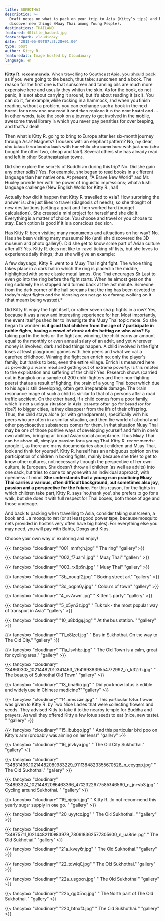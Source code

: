 ```yaml
---
title: SUKHOTHAI
description: >-
  Draft notes on what to pack on your trip to Asia (Kitty’s tips) and her way to
  discover new things (Muay Thai among Young People).
destinations: THAILAND
featured: 00title_haubed.jpg
featuredpath: cloudinary
date: '2018-06-09T07:36:28+01:00'
type: post
author: Kitty R.
featuredalt: Image hosted by Cloudinary
language: en
---
```

**Kitty R. recommends**. When travelling to Southeast Asia, you should pack as if you were going to the beach, thus take: sunscreen and a book. The reason for the first one is that sunscreen and tanning oils are much more expensive here and usually they whiten the skin. As for the book, do not panic, it is not about carrying it around, but it’s about reading it (sic!). You can do it, for example,while rocking in a hammock, and when you finish reading, without a problem, you can exchange such a book in the next hostel for a new one and read it and then replace it in the next hostel and ... In other words, take the book on a journey to get involved in the mobile, awesome travel library in which you never pay penalties for over keeping, and that’s a deal!

Then what is Kitty R. going to bring to Europe after her six-month journey through Asia? Magnets? Trousers with an elephant pattern? No, my dear, she takes three books back with her while she came here with just one (she bought the other two, cheap and fair!). Several others she has already read and left in other Southeastasian towns.

Did she explore the secrets of Buddhism during this trip? No. Did she gain any other skills? Yes. For example, she began to read books in a different language than her native one. At present, "A Brave New World" and Mr. Huxley provide her with the power of linguistic impressions; what a lush language challenge (New English World for Kitty R., ha!)

Actually how did it happen that Kitty R. travelled to Asia? How surprising the answer is: she just likes to travel (diagnosis of needs), so she thought of new destiantions (setting a goal) and then worked hard (budget calculations). She created a mini project for herself and she did it. Everything is a matter of choice. You choose and travel or you choose to stay. Each option is good if it is a conscious decision.

Has Kitty R. been visiting many monuments and attractions on her way? No. Has she been visiting many museums? No (until she discovered the 3D museum and photo gallery!). Did she get to know some part of Asian culture after all? Yes. Kitty R. does not like to travel ticking off lists, but she loves to experience daily things; thus she will give an example: 

A few days ago, Kitty R. went to a Muay Thai night fight. The whole thing takes place in a dark hall in which the ring is placed in the middle, highlighted with some classic metal lamps. One Thai  encurages Sir Last to even go into the ring before the fight starts. When he almost gets on the ring suddenly he is stopped and turned back at the last minute. Someone from the dark corner of the hall screams that the ring has been devoted to today's night fights and the blessing can not go to a farang walking on it (that means being wasted).*

Did Kitty R. enjoy the fight itself, or rather seven sharp fights in a row? Yes, because it was a new and interesting experience for her. Most importantly, the event itself pushed her to investigate the Muay Thai topic more. So she began to wonder: **is it good that children from the age of 7 participate in public fights, having a crowd of drunk adults betting on who wins?** By taking part in the bets on the fight and winning, the child earns an amount equal to the monthly or even annual salary of an adult, and yet wherever money is involved, dark and bad things happen. A child involved in the fight loses at least playground games with their peers and what we call a carefree childhood. Winning the fight can enrich not only the player's family, but thanks to bets, even the entire village. Enrich is measured here as providing a warm meal and getting out of extreme poverty. Is this related to the exploitation and suffering of the child? Yes. Research shows (carried out in Bangkok on a sample of 200 child-fighters and their non-fighting peers) that as a result of fighting, the brain of a young Thai boxer which due to his age is still developing, often gets irreparable damage. The brain resonance image of such a child is similar to that of a persons after a road traffic accident. On the other hand, if a child comes from a poor family, which is not a unique situation in Asia, parents often go for bread (or for rice?) to bigger cities, ie they disappear from the life of their offspring. Thus, the child stays alone (or with grandparents), specifically with his peers who are often in a similar situation, and then the world of alcohol and other psychoactive substances comes for them. In that situation Muay Thai may be one of those positive ways of developing yourself and faith in one's own abilities, bringing an broad Asian social acceptance. Thus Muay Thai can be above all, simply a passion for a young Thai.
Kitty R. recommends: google it, as there are many documentaries about children and Muay Thai, look and think for yourself. Kitty R. herself has an ambiguous opinion on the participation of children in boxing fights, mainly because she tries to get to know other cultures, not necessarily through the perspective of her own culture, ie European. She doesn’t throw all children (as well as adults) into one sack, but tries to come to anyone with an individual approach, with openness of mind. **She understands that a young man practicing Muay Thai carries a various, often difficult background, but sometimes also joy, passion and a perspective for the future.** For this reason, for the fights in which children take part, Kitty R. says ‘no,thank you’, she prefers to go for a walk, but she does it with full respect for Thai boxers, both those of age and those underage.

And back to packing when travelling to Asia, consider taking sunscreen, a book and... a mosquito net (or at least good power tape, because mosquito nets provided in hostels very often have big holes). For everything else you may need, you will pay with Bahts, Dongs and Kips. 

Choose your own way of exploring and enjoy!

{{< fancybox "cloudinary" "001_mnfrgh.jpg" "         The ring" "gallery" >}}

{{< fancybox "cloudinary" "002_f7uam1.jpg" "         Muay Thai" "gallery" >}}

{{< fancybox "cloudinary" "003_rx8p5n.jpg" "         Muay Thai" "gallery" >}}

{{< fancybox "cloudinary" "3b_nouqf2.jpg" "         Boxing street art" "gallery" >}}

{{< fancybox "cloudinary" "3d_oqpn0y.jpg" "         Colours of town" "gallery" >}}

{{< fancybox "cloudinary" "4_cv7awm.jpg" "         Kitten's party" "gallery" >}}

{{< fancybox "cloudinary" "5_x5yn3z.jpg" "         Tuk tuk - the most popular way of transport in Asia" "gallery" >}}

{{< fancybox "cloudinary" "10_u8bdgq.jpg" "         At the bus station. " "gallery" >}}

{{< fancybox "cloudinary" "11_x8lzcf.jpg" "         Bus in Sukhothai. On the way to The Old City." "gallery" >}}

{{< fancybox "cloudinary" "11a_lsvhbp.jpg" "         The Old Town is a calm, great for cycling area." "gallery" >}}

{{< fancybox "cloudinary" "34860308_10214482010341463_2641693839554772992_n_k32irh.jpg" "         The beauty of Sukhothai Old Town" "gallery" >}}

{{< fancybox "cloudinary" "13_bna6io.jpg" "         Did you know lotus is edible and widely use in Chinese medicine?" "gallery" >}}

{{< fancybox "cloudinary" "14_emsszm.jpg" "         This particular lotus flower was given to Kitty R. by Two Nice Ladies that were collecting flowers and seeds. They advised Kitty to take it to the nearby temple for Buddha and prayers. As well they offered Kitty a few lotus seeds to eat (nice, new taste). " "gallery" >}}

{{< fancybox "cloudinary" "15_lbubqo.jpg" "         And this particular bird poo on Kitty's arm (probably was aiming on her lens)" "gallery" >}}

{{< fancybox "cloudinary" "16_jnvkya.jpg" "         The Old City Sukhothai." "gallery" >}}

{{< fancybox "cloudinary" "34831496_10214482080983229_9111384823355670528_n_ceyqop.jpg" "         The Old Sukhothai." "gallery" >}}

{{< fancybox "cloudinary" "34893324_10214482086463366_4732322677585346560_n_jnrwb3.jpg" "         Cycling around Sukhothai. " "gallery" >}}

{{< fancybox "cloudinary" "19_njejuk.jpg" "         Kitty R. do not recommend this yearly sugar supply in one go. " "gallery" >}}

{{< fancybox "cloudinary" "20_uyytcx.jpg" "         The Old Sukhothai. " "gallery" >}}

{{< fancybox "cloudinary" "34875711_10214482110983979_780918362577305600_n_ua8rie.jpg" "         The Old Sukhothai." "gallery" >}}

{{< fancybox "cloudinary" "21a_kvey6r.jpg" "         The Old Sukhothai." "gallery" >}}

{{< fancybox "cloudinary" "22_tdwiq0.jpg" "         The Old Sukhothai." "gallery" >}}

{{< fancybox "cloudinary" "22a_usgocn.jpg" "         The Old Sukhothai." "gallery" >}}

{{< fancybox "cloudinary" "22b_qg05hq.jpg" "         The North part of The Old Sukhothai. " "gallery" >}}

{{< fancybox "cloudinary" "220_btnxf0.jpg" "         The Old Sukhothai. " "gallery" >}}
